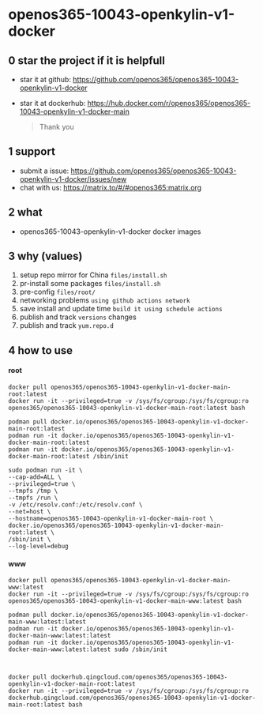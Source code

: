# openos365-10043-openkylin-v1-docker

## 0 star the project if it is helpfull

* star it at github: https://github.com/openos365/openos365-10043-openkylin-v1-docker
* star it at dockerhub: https://hub.docker.com/r/openos365/openos365-10043-openkylin-v1-docker-main

  > Thank you

## 1 support

* submit a issue: https://github.com/openos365/openos365-10043-openkylin-v1-docker/issues/new
* chat with us: https://matrix.to/#/#openos365:matrix.org

## 2 what

* openos365-10043-openkylin-v1-docker docker images
  
## 3 why (values)

1. setup repo mirror for China `files/install.sh`
1. pr-install some packages `files/install.sh`
1. pre-config `files/root/`
1. networking problems `using github actions network`
1. save install and update time `build it using schedule actions`
1. publish and track `versions` changes
1. publish and track `yum.repo.d`

## 4 how to use

#### root
```
docker pull openos365/openos365-10043-openkylin-v1-docker-main-root:latest
docker run -it --privileged=true -v /sys/fs/cgroup:/sys/fs/cgroup:ro openos365/openos365-10043-openkylin-v1-docker-main-root:latest bash

podman pull docker.io/openos365/openos365-10043-openkylin-v1-docker-main-root:latest
podman run -it docker.io/openos365/openos365-10043-openkylin-v1-docker-main-root:latest
podman run -it docker.io/openos365/openos365-10043-openkylin-v1-docker-main-root:latest /sbin/init

sudo podman run -it \
--cap-add=ALL \
--privileged=true \
--tmpfs /tmp \
--tmpfs /run \
-v /etc/resolv.conf:/etc/resolv.conf \
--net=host \
--hostname=openos365-10043-openkylin-v1-docker-main-root \
docker.io/openos365/openos365-10043-openkylin-v1-docker-main-root:latest \
/sbin/init \
--log-level=debug

```
#### www

```
docker pull openos365/openos365-10043-openkylin-v1-docker-main-www:latest
docker run -it --privileged=true -v /sys/fs/cgroup:/sys/fs/cgroup:ro openos365/openos365-10043-openkylin-v1-docker-main-www:latest bash

podman pull docker.io/openos365/openos365-10043-openkylin-v1-docker-main-www:latest:latest
podman run -it docker.io/openos365/openos365-10043-openkylin-v1-docker-main-www:latest:latest
podman run -it docker.io/openos365/openos365-10043-openkylin-v1-docker-main-www:latest:latest sudo /sbin/init



docker pull dockerhub.qingcloud.com/openos365/openos365-10043-openkylin-v1-docker-main-root:latest
docker run -it --privileged=true -v /sys/fs/cgroup:/sys/fs/cgroup:ro dockerhub.qingcloud.com/openos365/openos365-10043-openkylin-v1-docker-main-root:latest bash


```

